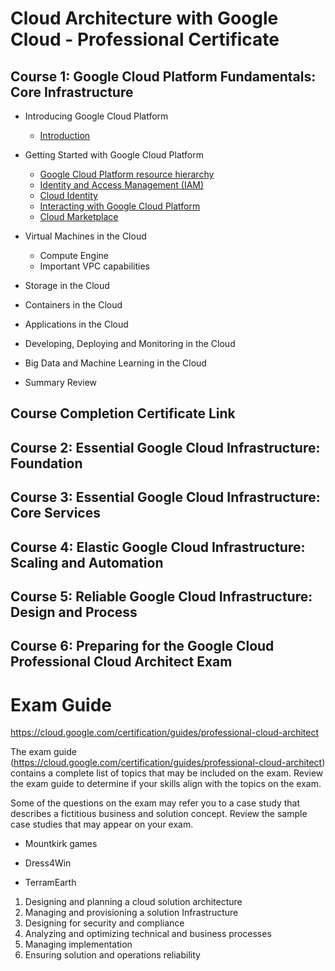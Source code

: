

# Cloud Architecture with Google Cloud - Professional Certificate

## Course 1:  Google Cloud Platform Fundamentals: Core Infrastructure

* Introducing Google Cloud Platform
    * [Introduction](https://github.com/vlolla/google-cloud/blob/master/GCP%20Core%20Infrastructure/Introducing%20Google%20Cloud%20Platform/introduction.md)
* Getting Started with Google Cloud Platform
    * [Google Cloud Platform resource hierarchy](https://github.com/vlolla/google-cloud/blob/master/GCP%20Core%20Infrastructure/Getting%20Started%20WithGoogle%20Cloud%20Platform/hirerchy.md)
    * [Identity and Access Management (IAM)](https://github.com/vlolla/google-cloud/blob/master/GCP%20Core%20Infrastructure/Getting%20Started%20WithGoogle%20Cloud%20Platform/iam.md)
    * [Cloud Identity](https://github.com/vlolla/google-cloud/blob/master/GCP%20Core%20Infrastructure/Getting%20Started%20WithGoogle%20Cloud%20Platform/cloudidentity.md)
    * [Interacting with Google Cloud Platform](https://github.com/vlolla/google-cloud/blob/master/GCP%20Core%20Infrastructure/Getting%20Started%20WithGoogle%20Cloud%20Platform/interaction.md)
    * [Cloud Marketplace](https://github.com/vlolla/google-cloud/blob/master/GCP%20Core%20Infrastructure/Getting%20Started%20WithGoogle%20Cloud%20Platform/interaction.md)


* Virtual Machines in the Cloud
    * Compute Engine
    * Important VPC capabilities
* Storage in the Cloud
* Containers in the Cloud
* Applications in the Cloud
* Developing, Deploying and Monitoring in the Cloud
* Big Data and Machine Learning in the Cloud
* Summary Review

## Course Completion Certificate Link



 
## Course 2: Essential Google Cloud Infrastructure: Foundation

## Course 3: Essential Google Cloud Infrastructure: Core Services

## Course 4: Elastic Google Cloud Infrastructure: Scaling and Automation

## Course 5: Reliable Google Cloud Infrastructure: Design and Process

## Course 6: Preparing for the Google Cloud Professional Cloud Architect Exam


# Exam Guide
https://cloud.google.com/certification/guides/professional-cloud-architect

The exam guide (https://cloud.google.com/certification/guides/professional-cloud-architect) contains a complete list of topics that may be included on the exam. Review the exam guide to determine if your skills align with the topics on the exam.

Some of the questions on the exam may refer you to a case study that describes a fictitious business and solution concept. Review the sample case studies that may appear on your exam.

- Mountkirk games

- Dress4Win

- TerramEarth

1. Designing and planning a cloud solution architecture
2. Managing and provisioning a solution Infrastructure
3. Designing for security and compliance
4. Analyzing and optimizing technical and business processes
5. Managing implementation
6. Ensuring solution and operations reliability
